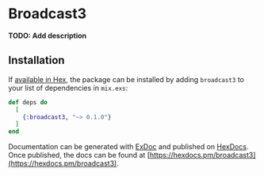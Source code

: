 # Broadcast3

**TODO: Add description**

## Installation

If [available in Hex](https://hex.pm/docs/publish), the package can be installed
by adding `broadcast3` to your list of dependencies in `mix.exs`:

```elixir
def deps do
  [
    {:broadcast3, "~> 0.1.0"}
  ]
end
```

Documentation can be generated with [ExDoc](https://github.com/elixir-lang/ex_doc)
and published on [HexDocs](https://hexdocs.pm). Once published, the docs can
be found at [https://hexdocs.pm/broadcast3](https://hexdocs.pm/broadcast3).

